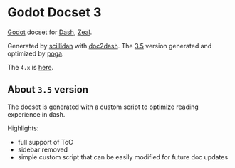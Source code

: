 Godot Docset 3
=======================

[Godot](https://docs.godotengine.org/en/stable/) docset for [Dash](http://kapeli.com/dash), [Zeal](https://zealdocs.org).

Generated by [scillidan](https://github.com/scillidan) with [doc2dash](https://github.com/hynek/doc2dash). The [3.5](https://github.com/poga/godot-dash-docset) version generated and optimized by [poga](https://github.com/poga).

The `4.x` is [here](https://github.com/Kapeli/Dash-User-Contributions/tree/master/docsets/Godot4).

## About `3.5` version

The docset is generated with a custom script to optimize reading experience in dash.

Highlights:

- full support of ToC
- sidebar removed
- simple custom script that can be easily modified for future doc updates